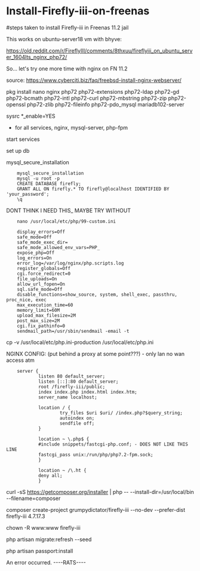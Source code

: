 # Install-Firefly-iii-on-freenas
#steps taken to install Firefly-iii in Freenas 11.2 jail 

This works on ubuntu-server18 vm with bhyve:

https://old.reddit.com/r/FireflyIII/comments/8thxuu/fireflyiii_on_ubuntu_server_1604lts_nginx_php72/

So... let's try one more time with nginx on FN 11.2

source: https://www.cyberciti.biz/faq/freebsd-install-nginx-webserver/

pkg install nano nginx php72 php72-extensions php72-ldap php72-gd php72-bcmath php72-intl php72-curl php72-mbstring php72-zip php72-openssl php72-zlib php72-fileinfo php72-pdo_mysql mariadb102-server

sysrc *_enable=YES
- for all services, nginx, mysql-server, php-fpm

start services

set up db

mysql_secure_installation

        mysql_secure_installation
        mysql -u root -p 
        CREATE DATABASE firefly; 
        GRANT ALL ON firefly.* TO firefly@localhost IDENTIFIED BY 'your_password'; 
        \q



DONT THINK I NEED THIS_ MAYBE TRY WITHOUT

        nano /usr/local/etc/php/99-custom.ini

        display_errors=Off
        safe_mode=Off
        safe_mode_exec_dir=
        safe_mode_allowed_env_vars=PHP_
        expose_php=Off
        log_errors=On
        error_log=/var/log/nginx/php.scripts.log
        register_globals=Off
        cgi.force_redirect=0
        file_uploads=On
        allow_url_fopen=On
        sql.safe_mode=Off
        disable_functions=show_source, system, shell_exec, passthru, proc_nice, exec
        max_execution_time=60
        memory_limit=60M
        upload_max_filesize=2M
        post_max_size=2M
        cgi.fix_pathinfo=0
        sendmail_path=/usr/sbin/sendmail -email -t

cp -v /usr/local/etc/php.ini-production /usr/local/etc/php.ini


NGINX CONFIG: (put behind a proxy at some point???) - only lan no wan access atm

        server {
                listen 80 default_server;
                listen [::]:80 default_server;
                root /firefly-iii/public;
                index index.php index.html index.htm;
                server_name localhost;
                
                location / {
                        try_files $uri $uri/ /index.php?$query_string;
                        autoindex on;
                        sendfile off;
                }
      
                location ~ \.php$ {
                #include snippets/fastcgi-php.conf; - DOES NOT LIKE THIS LINE
                fastcgi_pass unix:/run/php/php7.2-fpm.sock;
                }
      
                location ~ /\.ht {
                deny all;
                }
      
    


curl -sS https://getcomposer.org/installer | php -- --install-dir=/usr/local/bin --filename=composer

composer create-project grumpydictator/firefly-iii --no-dev --prefer-dist firefly-iii 4.7.17.3

chown -R www:www firefly-iii

php artisan migrate:refresh --seed

php artisan passport:install

An error occurred. ----RATS----


